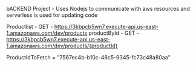 bACKEND Project - Uses Nodejs to communicate with aws resources and serverless is used for updating code

Productlist - GET - https://3kbpcb5wn7.execute-api.us-east-1.amazonaws.com/dev/products
productById - GET - https://3kbpcb5wn7.execute-api.us-east-1.amazonaws.com/dev/products/{productId}

ProductIdToFetch = "7567ec4b-b10c-48c5-9345-fc73c48a80aa"
